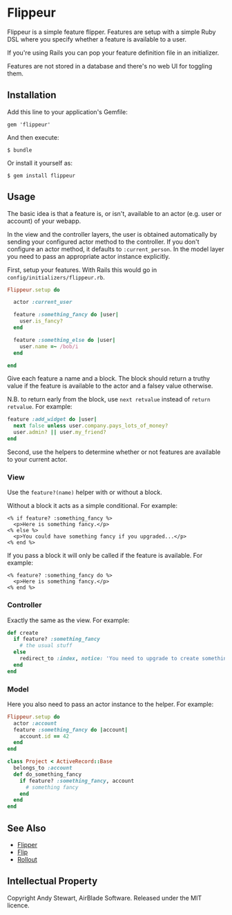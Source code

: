 # Flippeur

Flippeur is a simple feature flipper.  Features are setup with a simple Ruby DSL where you specify whether a feature is available to a user.

If you're using Rails you can pop your feature definition file in an initializer.

Features are not stored in a database and there's no web UI for toggling them.

## Installation

Add this line to your application's Gemfile:

    gem 'flippeur'

And then execute:

    $ bundle

Or install it yourself as:

    $ gem install flippeur

## Usage

The basic idea is that a feature is, or isn't, available to an actor (e.g. user or account) of your webapp.

In the view and the controller layers, the user is obtained automatically by sending your configured actor method to the controller.  If you don't configure an actor method, it defaults to `:current_person`.  In the model layer you need to pass an appropriate actor instance explicitly.

First, setup your features.  With Rails this would go in `config/initializers/flippeur.rb`.

```ruby
Flippeur.setup do

  actor :current_user

  feature :something_fancy do |user|
    user.is_fancy?
  end

  feature :something_else do |user|
    user.name =~ /bob/i
  end

end
```

Give each feature a name and a block.  The block should return a truthy value if the feature is available to the actor and a falsey value otherwise.

N.B. to return early from the block, use `next retvalue` instead of `return retvalue`.  For example:

```ruby
feature :add_widget do |user|
  next false unless user.company.pays_lots_of_money?
  user.admin? || user.my_friend?
end
```

Second, use the helpers to determine whether or not features are available to your current actor.

### View

Use the `feature?(name)` helper with or without a block.

Without a block it acts as a simple conditional.  For example:

```erb
<% if feature? :something_fancy %>
  <p>Here is something fancy.</p>
<% else %>
  <p>You could have something fancy if you upgraded...</p>
<% end %>
```

If you pass a block it will only be called if the feature is available.  For example:

```erb
<% feature? :something_fancy do %>
  <p>Here is something fancy.</p>
<% end %>
```

### Controller

Exactly the same as the view.  For example:

```ruby
def create
  if feature? :something_fancy
    # the usual stuff
  else
    redirect_to :index, notice: 'You need to upgrade to create something fancy.'
  end
end
```

### Model

Here you also need to pass an actor instance to the helper.  For example:

```ruby
Flippeur.setup do
  actor :account
  feature :something_fancy do |account|
    account.id == 42
  end
end

class Project < ActiveRecord::Base
  belongs_to :account
  def do_something_fancy
    if feature? :something_fancy, account
      # something fancy
    end
  end
end
```


## See Also

* [Flipper](https://github.com/jnunemaker/flipper)
* [Flip](https://github.com/pda/flip)
* [Rollout](https://github.com/jamesgolick/rollout)


## Intellectual Property

Copyright Andy Stewart, AirBlade Software.  Released under the MIT licence.

